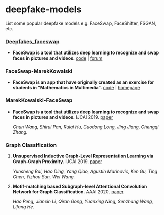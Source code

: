 # deepfake-models
List some popular deepfake models e.g. FaceSwap, FaceShifter, FSGAN, etc.


### [Deepfakes_faceswap]()

- **FaceSwap is a tool that utilizes deep learning to recognize and swap faces in pictures and videos.** [code](https://github.com/deepfakes/faceswap) | [forum](https://forum.faceswap.dev/)

     
### FaceSwap-MarekKowalski

- **FaceSwap is an app that have originally created as an exercise for students in "Mathematics in Multimedia".** [code](https://github.com/MarekKowalski/FaceSwap) | [homepage](http://home.elka.pw.edu.pl/~mkowals6/doku.php)
     
### MarekKowalski-FaceSwap

- **FaceSwap is a tool that utilizes deep learning to recognize and swap faces in pictures and videos.** IJCAI 2019. [paper](https://arxiv.org/pdf/1906.06532.pdf)

     *Chun Wang, Shirui Pan, Ruiqi Hu, Guodong Long, Jing Jiang, Chengqi Zhang.*
    


    
    
    
### Graph Classification

    
1. **Unsupervised Inductive Graph-Level Representation Learning via Graph-Graph Proximity.** IJCAI 2019. [paper](https://arxiv.org/pdf/1904.01098.pdf)

    *Yunsheng Bai, Hao Ding, Yang Qiao, Agustin Marinovic, Ken Gu, Ting Chen, Yizhou Sun, Wei Wang.*

2. **Motif-matching based Subgraph-level Attentional Convolution Network for Graph Classification.** AAAI 2020. [paper](https://www.aaai.org/Papers/AAAI/2020GB/AAAI-PengH.4387.pdf)

	*Hao Peng, Jianxin Li,  Qiran Gong, Yuanxing Ning, Senzhang Wang, Lifang He.*
	
